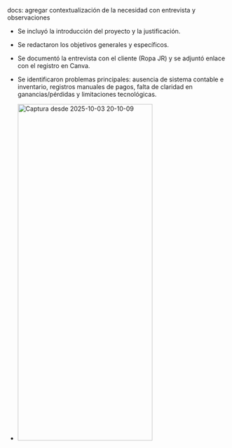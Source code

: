 docs: agregar contextualización de la necesidad con entrevista y observaciones

- Se incluyó la introducción del proyecto y la justificación.
- Se redactaron los objetivos generales y específicos.
- Se documentó la entrevista con el cliente (Ropa JR) y se adjuntó enlace con el registro en Canva.
- Se identificaron problemas principales: ausencia de sistema contable e inventario, registros manuales de pagos, falta de claridad en ganancias/pérdidas y limitaciones tecnológicas.

- <img width="307" height="768" alt="Captura desde 2025-10-03 20-10-09" src="https://github.com/user-attachments/assets/4949ba83-f427-4036-945a-4f5107011c52" />
